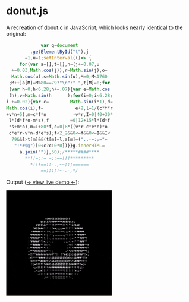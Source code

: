 # donut.js
A recreation of [donut.c](https://www.a1k0n.net/2011/07/20/donut-math.html) in JavaScript, which looks nearly identical to the original:

```js
             var g=document
         .getElementById("t"),j
       =1,u=1;setInterval(()=> {
     for(var a=[],t=[],n=(j+=0.07,u
  +=0.03,Math.cos(j)),r=Math.sin(j),o=
  Math.cos(u),s=Math.sin(u),M=0;M<1760
 ;M++)a[M]=M%80==79?"\n":" ",t[M]=0;for
 (var h=0;h<6.28;h+=.07){var e=Math.cos
 (h),v=Math.sin(h      );for(i=0;i<6.28;
i +=0.02){var c=        Math.sin(i*1),d=
Math.cos(i),f=            e+2,l=1/(c*f*r
+v*n+5),m=c*f*n          -v*r,I=0|40+30*
 l*(d*f*o-m*s),f        =0|12+15*l*(d*f
 *s+m*o),m=I+80*f,c=0|8*((v*r-c*e*n)*o-
 c*e*r-v*n-d*e*s);f<2_2&&0<=f&&0<=I&&I<
  79&&l>t[m]&&(t[m]=l,a[m]=(".,-~:;="+
   "!*#$@")[0<c?c:0*0])}}g.innerHTML=
     a.join("")},50);/*****####****
       **!!=;:~ ~::==!!!*********
         *!!!==::-.,~~;;;======
             ==;;;;:~-.-,*/
```

Output ([-> view live demo <-](https://zeozeozeo.github.io/donut.js/)):

![Output](https://github.com/zeozeozeo/donut.js/raw/main/static/donut.gif)